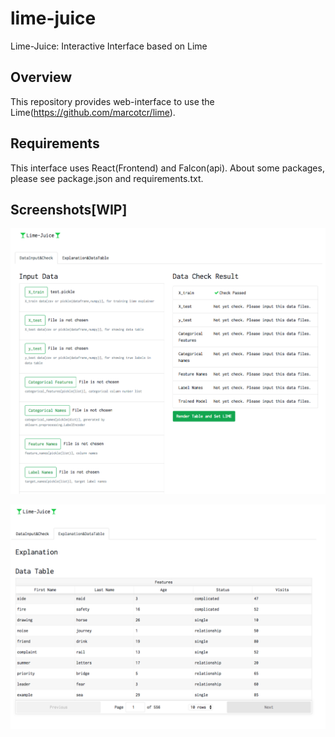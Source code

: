 # lime-juice
Lime-Juice: Interactive Interface based on Lime

## Overview
This repository provides web-interface to use the Lime(https://github.com/marcotcr/lime).

## Requirements
This interface uses React(Frontend) and Falcon(api).
About some packages, please see package.json and requirements.txt.

## Screenshots[WIP]

![Image1](screenshots/wip/image1.png)

![Image2](screenshots/wip/image2.png)
